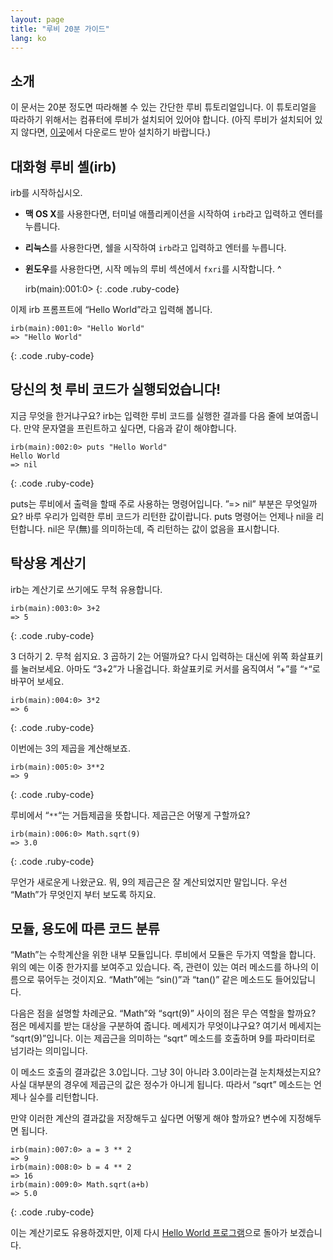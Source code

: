 ```yaml
---
layout: page
title: "루비 20분 가이드"
lang: ko
---
```


## 소개

이 문서는 20분 정도면 따라해볼 수 있는 간단한 루비 튜토리얼입니다. 이 튜토리얼을 따라하기 위해서는 컴퓨터에 루비가 설치되어
있어야 합니다. (아직 루비가 설치되어 있지 않다면, [이곳](/ko/downloads)에서 다운로드 받아 설치하기 바랍니다.)

## 대화형 루비 셸(irb)

irb를 시작하십시오.

* **맥 OS X**를 사용한다면, 터미널 애플리케이션을 시작하여 `irb`라고 입력하고 엔터를 누릅니다.
* **리눅스**를 사용한다면, 쉘을 시작하여 `irb`라고 입력하고 엔터를 누릅니다.
* **윈도우**를 사용한다면, 시작 메뉴의 루비 섹션에서 `fxri`를 시작합니다.
^

    irb(main):001:0>
{: .code .ruby-code}

이제 irb 프롬프트에 “Hello World”라고 입력해 봅니다.

    irb(main):001:0> "Hello World"
    => "Hello World"
{: .code .ruby-code}

## 당신의 첫 루비 코드가 실행되었습니다!

지금 무엇을 한거냐구요? irb는 입력한 루비 코드를 실행한 결과를 다음 줄에 보여줍니다. 만약 문자열을 프린트하고 싶다면,
다음과 같이 해야합니다.

    irb(main):002:0> puts "Hello World" 
    Hello World 
    => nil
{: .code .ruby-code}

puts는 루비에서 출력을 할때 주로 사용하는 명령어입니다. ”=&gt; nil” 부분은 무엇일까요? 바루 우리가 입력한 루비
코드가 리턴한 값이랍니다. puts 명령어는 언제나 nil을 리턴합니다. nil은 무(無)를 의미하는데, 즉 리턴하는 값이 없음을
표시합니다.

## 탁상용 계산기

irb는 계산기로 쓰기에도 무척 유용합니다.

    irb(main):003:0> 3+2
    => 5
{: .code .ruby-code}

3 더하기 2. 무척 쉽지요. 3 곱하기 2는 어떨까요? 다시 입력하는 대신에 위쪽 화살표키를 눌러보세요. 아마도 “3+2”가
나올겁니다. 화살표키로 커서를 움직여서 ”+”를 “`*`“로 바꾸어 보세요.

    irb(main):004:0> 3*2
    => 6
{: .code .ruby-code}

이번에는 3의 제곱을 계산해보죠.

    irb(main):005:0> 3**2
    => 9
{: .code .ruby-code}

루비에서 “`**`“는 거듭제곱을 뜻합니다. 제곱근은 어떻게 구할까요?

    irb(main):006:0> Math.sqrt(9)
    => 3.0
{: .code .ruby-code}

무언가 새로운게 나왔군요. 뭐, 9의 제곱근은 잘 계산되었지만 말입니다. 우선 “Math”가 무엇인지 부터 보도록 하지요.

## 모듈, 용도에 따른 코드 분류

“Math”는 수학계산을 위한 내부 모듈입니다. 루비에서 모듈은 두가지 역할을 합니다. 위의 예는 이중 한가지를 보여주고
있습니다. 즉, 관련이 있는 여러 메소드를 하나의 이름으로 묶어두는 것이지요. “Math”에는 “sin()”과 “tan()” 같은
메소드도 들어있답니다.

다음은 점을 설명할 차례군요. “Math”와 “sqrt(9)” 사이의 점은 무슨 역할을 할까요? 점은 메세지를 받는 대상을
구분하여 줍니다. 메세지가 무엇이냐구요? 여기서 메세지는 “sqrt(9)”입니다. 이는 제곱근을 의미하는 “sqrt” 메소드를
호출하며 9를 파라미터로 넘기라는 의미입니다.

이 메소드 호출의 결과값은 3.0입니다. 그냥 3이 아니라 3.0이라는걸 눈치채셨는지요? 사실 대부분의 경우에 제곱근의 값은
정수가 아니게 됩니다. 따라서 “sqrt” 메소드는 언제나 실수를 리턴합니다.

만약 이러한 계산의 결과값을 저장해두고 싶다면 어떻게 해야 할까요? 변수에 지정해두면 됩니다.

    irb(main):007:0> a = 3 ** 2
    => 9
    irb(main):008:0> b = 4 ** 2
    => 16
    irb(main):009:0> Math.sqrt(a+b)
    => 5.0
{: .code .ruby-code}

이는 계산기로도 유용하겠지만, 이제 다시 [Hello World
프로그램](/ko/documentation/quickstart/2/)으로 돌아가 보겠습니다.

